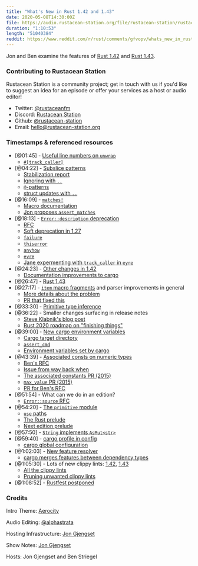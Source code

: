 ```yaml
---
title: "What's New in Rust 1.42 and 1.43"
date: 2020-05-08T14:30:00Z
file: https://audio.rustacean-station.org/file/rustacean-station/rustacean-station-e014-rust-1.42-1.43.mp3
duration: "1:10:53"
length: "51040384"
reddit: https://www.reddit.com/r/rust/comments/gfvopv/whats_new_in_rust_142_143_rustacean_station/
---
```


Jon and Ben examine the features of [Rust 1.42] and [Rust 1.43].

[Rust 1.42]: https://blog.rust-lang.org/2020/03/12/Rust-1.42.html
[Rust 1.43]: https://blog.rust-lang.org/2020/04/23/Rust-1.43.0.html

<!--
The episode introduction goes here.
The first paragraph should ideally be short, and is used in various
places as a "short description" for the episode. Any subsequent
paragraphs show up as "expanded description".
-->

### Contributing to Rustacean Station

<!-- You can probably leave this as-is -->

Rustacean Station is a community project; get in touch with us if you'd like to suggest an idea for an episode or offer your services as a host or audio editor!

 - Twitter: [@rustaceanfm](https://twitter.com/rustaceanfm)
 - Discord: [Rustacean Station](https://discord.gg/cHc3Gyc)
 - Github: [@rustacean-station](https://github.com/rustacean-station/)
 - Email: [hello@rustacean-station.org](mailto:hello@rustacean-station.org)

### Timestamps & referenced resources

 - [@01:45] - [Useful line numbers on `unwrap`](https://blog.rust-lang.org/2020/03/12/Rust-1.42.html#useful-line-numbers-in-option-and-result-panic-messages)
   - [`#[track_caller]`](https://github.com/rust-lang/rust/issues/47809)
 - [@04:22] - [Subslice patterns](https://blog.rust-lang.org/2020/03/12/Rust-1.42.html#subslice-patterns)
   - [Stabilization report](https://github.com/rust-lang/rust/pull/67712/)
   - [Ignoring with `..`](https://doc.rust-lang.org/book/ch18-03-pattern-syntax.html#ignoring-remaining-parts-of-a-value-with-)
   - [`@`-patterns](https://doc.rust-lang.org/book/ch18-03-pattern-syntax.html#-bindings)
   - [struct updates with `..`](https://doc.rust-lang.org/book/ch05-01-defining-structs.html#creating-instances-from-other-instances-with-struct-update-syntax)
 - [@16:09] - [`matches!`](https://blog.rust-lang.org/2020/03/12/Rust-1.42.html#matches)
   - [Macro documentation](https://doc.rust-lang.org/stable/std/macro.matches.html)
   - [Jon proposes `assert_matches`](https://github.com/rust-lang/rust/issues/65721#issuecomment-566158398)
 - [@18:13] - [`Error::description` deprecation](https://blog.rust-lang.org/2020/03/12/Rust-1.42.html#errordescription-is-deprecated)
   - [RFC](https://rust-lang.github.io/rfcs/2504-fix-error.html)
   - [Soft deprecation in 1.27](https://github.com/rust-lang/rust/pull/50163)
   - [`failure`](https://crates.io/crates/failure)
   - [`thiserror`](https://crates.io/crates/thiserror)
   - [`anyhow`](https://crates.io/crates/anyhow)
   - [`eyre`](https://crates.io/crates/eyre)
   - [Jane expermenting with `track_caller` in `eyre`](https://twitter.com/yaahc_/status/1253771822920634369)
 - [@24:23] - [Other changes in 1.42](https://blog.rust-lang.org/2020/03/12/Rust-1.42.html#other-changes)
   - [Documentation improvements to cargo](https://github.com/rust-lang/cargo/pull/7733)
 - [@26:47] - [Rust 1.43](https://blog.rust-lang.org/2020/04/23/Rust-1.43.0.html)
 - [@27:17] - [`item` macro fragments](https://blog.rust-lang.org/2020/04/23/Rust-1.43.0.html#item-fragments) and parser improvements in general
   - [More details about the problem](https://github.com/rust-lang/rust/issues/48137)
   - [PR that fixed this](https://github.com/rust-lang/rust/pull/69366)
 - [@33:30] - [Primitive type inference](https://blog.rust-lang.org/2020/04/23/Rust-1.43.0.html#type-inference-around-primitives)
 - [@36:22] - Smaller changes surfacing in release notes
   - [Steve Klabnik's blog post](https://words.steveklabnik.com/how-often-does-rust-change)
   - [Rust 2020 roadmap on "finishing things"](https://github.com/rust-lang/rfcs/blob/master/text/2857-roadmap-2020.md#follow-through-with-in-progress-designs-and-efforts)
 - [@39:00] - [New cargo environment variables](https://blog.rust-lang.org/2020/04/23/Rust-1.43.0.html#new-cargo-environment-variable-for-tests)
   - [Cargo target directory](https://doc.rust-lang.org/cargo/reference/config.html#buildtarget-dir)
   - [`assert_cmd`](https://crates.io/crates/assert_cmd)
   - [Environment variables set by cargo](https://doc.rust-lang.org/nightly/cargo/reference/environment-variables.html#environment-variables-cargo-sets-for-crates)
 - [@43:39] - [Associated consts on numeric types](https://blog.rust-lang.org/2020/04/23/Rust-1.43.0.html#library-changes)
   - [Ben's RFC](https://github.com/rust-lang/rfcs/pull/2700)
   - [Issue from way back when](https://github.com/rust-lang/rfcs/issues/1099)
   - [The associated constants PR (2015)](https://github.com/rust-lang/rust/pull/23606)
   - [`max_value` PR (2015)](https://github.com/rust-lang/rust/pull/23947)
   - [PR for Ben's RFC](https://github.com/rust-lang/rust/pull/68952/)
 - [@51:54] - What can we do in an edition?
   - [`Error::source` RFC](https://rust-lang.github.io/rfcs/2504-fix-error.html)
 - [@54:20] - [The `primitive` module](https://doc.rust-lang.org/std/primitive/index.html)
   - [`use` paths](https://doc.rust-lang.org/reference/items/use-declarations.html#use-paths)
   - [The Rust prelude](https://doc.rust-lang.org/std/prelude/index.html)
   - [Next edition prelude](https://github.com/rust-lang/rust/issues/65512)
 - [@57:50] - [`String` implements `AsMut<str>`](https://github.com/rust-lang/rust/pull/68742/)
 - [@59:40] - [cargo profile in config](https://doc.rust-lang.org/nightly/cargo/reference/config.html#profile)
   - [cargo global configuration](https://doc.rust-lang.org/nightly/cargo/reference/config.html)
 - [@1:02:03] - [New feature resolver](https://github.com/rust-lang/cargo/pull/7820)
   - [cargo merges features between dependency types](https://github.com/rust-lang/cargo/issues/4866)
 - [@1:05:30] - Lots of new clippy lints: [1.42](https://github.com/rust-lang/rust-clippy/blob/master/CHANGELOG.md#rust-142), [1.43](https://github.com/rust-lang/rust-clippy/blob/master/CHANGELOG.md#rust-143)
   - [All the clippy lints](https://rust-lang.github.io/rust-clippy/master/index.html)
   - [Pruning unwanted clippy lints](https://github.com/rust-lang/rust-clippy/issues/5418)
 - [@1:08:52] - [Rustfest postponed](https://blog.rustfest.eu/postponing-rustfest-nl)

### Credits

Intro Theme: [Aerocity](https://twitter.com/AerocityMusic)

Audio Editing: [@alphastrata](https://twitter.com/alphastrata)

Hosting Infrastructure: [Jon Gjengset](https://twitter.com/jonhoo/)

Show Notes: [Jon Gjengset](https://twitter.com/jonhoo/)

Hosts: Jon Gjengset and Ben Striegel
